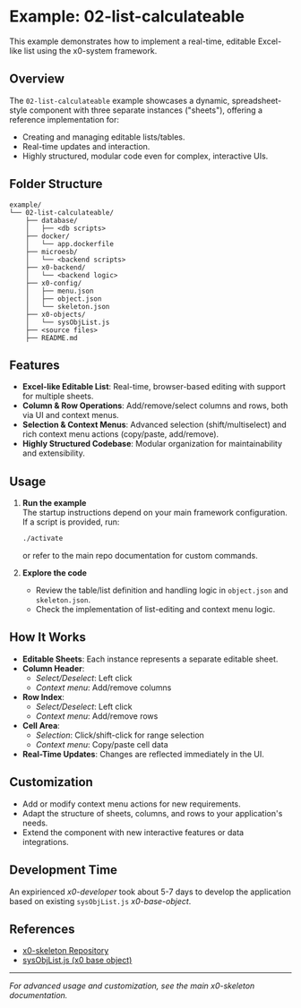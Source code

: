 # Example: 02-list-calculateable

This example demonstrates how to implement a real-time, editable Excel-like list using the x0-system framework.

## Overview

The `02-list-calculateable` example showcases a dynamic, spreadsheet-style component with three separate instances ("sheets"), offering a reference implementation for:
- Creating and managing editable lists/tables.
- Real-time updates and interaction.
- Highly structured, modular code even for complex, interactive UIs.

## Folder Structure

```
example/
└── 02-list-calculateable/
    ├── database/
    │   ├── <db scripts>
    ├── docker/
    │   └── app.dockerfile
    ├── microesb/
    │   └── <backend scripts>
    ├── x0-backend/
    │   └── <backend logic>
    ├── x0-config/
    │   ├── menu.json
    │   ├── object.json
    │   └── skeleton.json
    ├── x0-objects/
    │   └── sysObjList.js
    ├── <source files>
    ├── README.md
```

## Features

- **Excel-like Editable List**: Real-time, browser-based editing with support for multiple sheets.
- **Column & Row Operations**: Add/remove/select columns and rows, both via UI and context menus.
- **Selection & Context Menus**: Advanced selection (shift/multiselect) and rich context menu actions (copy/paste, add/remove).
- **Highly Structured Codebase**: Modular organization for maintainability and extensibility.

## Usage

1. **Run the example**  
   The startup instructions depend on your main framework configuration. If a script is provided, run:

   ```bash
   ./activate
   ```
   or refer to the main repo documentation for custom commands.

2. **Explore the code**
   - Review the table/list definition and handling logic in `object.json` and `skeleton.json`.
   - Check the implementation of list-editing and context menu logic.

## How It Works

- **Editable Sheets**: Each instance represents a separate editable sheet.
- **Column Header**:  
  - *Select/Deselect*: Left click  
  - *Context menu*: Add/remove columns
- **Row Index**:  
  - *Select/Deselect*: Left click  
  - *Context menu*: Add/remove rows
- **Cell Area**:  
  - *Selection*: Click/shift-click for range selection  
  - *Context menu*: Copy/paste cell data
- **Real-Time Updates**: Changes are reflected immediately in the UI.

## Customization

- Add or modify context menu actions for new requirements.
- Adapt the structure of sheets, columns, and rows to your application's needs.
- Extend the component with new interactive features or data integrations.

## Development Time

An expirienced *x0-developer* took about 5-7 days to develop the application
based on existing `sysObjList.js` *x0-base-object*.

## References

- [x0-skeleton Repository](https://github.com/WEBcodeX1/x0-skeleton)
- [sysObjList.js (x0 base object)](https://github.com/WEBcodeX1/x0-skeleton/blob/main/example/02-list-calculateable/x0-objects/sysObjList.js)

---

*For advanced usage and customization, see the main x0-skeleton documentation.*
